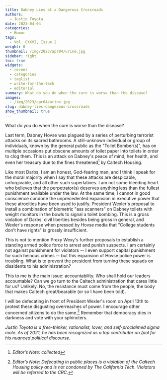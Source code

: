 ```yaml
---
title: Dabney Lies at a Dangerous Crossroads
authors:
  - Justin Toyota
date: 2023-04-04
categories:
  - Humor
tags:
  - Vol. CXXVI, Issue 2
weight: 0
thumbnail: /img/2023/apr04/urine.jpg
sidebar: right
toc: true
widgets:
  - recent
  - categories
  - taglist
  - write-for-the-tech
  - editorial
summary: What do you do when the cure is worse than the disease?
images:
  - /img/2023/apr04/urine.jpg
slug: dabney-lies-dangerous-crossroads
show_thumbnail: true
---
```


What do you do when the cure is worse than the disease?

Last term, Dabney Hovse was plagued by a series of perturbing terrorist attacks on its sacred bathrooms. A still-unknown individual or group of individuals, known by the general public as the "Toilet Bomber(s)", has on multiple occasions put obscene amounts of toilet paper into toilets in order to clog them. This is an attack on Dabney's peace of mind, her health, and even her treasury due to the fines threatened[^1] by Caltech Housing. 

Like most Darbs, I am an honest, God-fearing man, and I think I speak for the moral majority when I say that these attacks are despicable, unforgivable, and all other such superlatives. I am not some bleeding heart who believes that the perpetrator(s) deserves anything less than the fullest punishment available under the law. At the same time, I cannot in good conscience condone the unprecedented expansion in executive power that these atrocities have been used to justify. President Wexler's proposal to install a combination of biometric "ass scanners" on Dabney toilets with weight monitors in the bowls to signal a toilet bombing. This is a gross violation of Darbs' civil liberties besides being gross in general, and Wexler's response when pressed by Hovse media that "College students don't have rights" is grossly insufficient.

This is not to mention Prexy Wexy's further proposals to establish a standing armed police force to arrest and punish suspects. I am certainly not against punishment for violators -- I even support capital punishment for such heinous crimes -- but this expansion of Hovse police power is troubling. What is to prevent the president from turning these squads on dissidents to his administration?

This to me is the main issue: accountability. Who shall hold our leaders accountable? Can we go turn to the Caltech administration that cares little for us? Unlikely. No, the resistance must come from the people, the body that makes Caltech great/bearable (or so I have been told). 

I will be defecating in front of President Wexler's room on April 13th to protest these disgusting overreaches of power. I encourage other concerned citizens to do the same.[^2] Remember that democracy dies in darkness and vote with your sphincters.

_Justin Toyota is a free-thinker, rationalist, lover, and self-proclaimed sigma male. As of 2021, he has been recognized as a top contributor on /pol for his nuanced political discourse._

[^1]: _Editor’s Note: collected_
[^2]: _Editor’s Note: Defecating in public places is a violation of the Caltech Housing policy and is not condoned by The California Tech. Violators will be referred to the CRC._